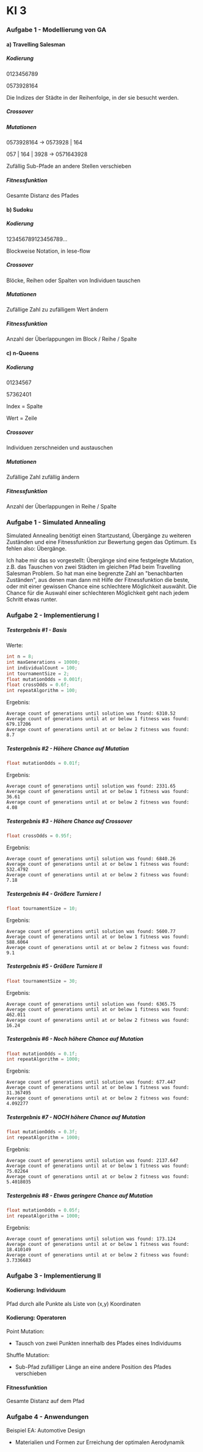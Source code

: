 # KI 3

### Aufgabe 1 - Modellierung von GA

#### a) Travelling Salesman

##### Kodierung

0123456789  

0573928164  

Die Indizes der Städte in der Reihenfolge, in der sie besucht werden.



##### Crossover





##### Mutationen

0573928164  -> 0573928 | 164  

057 | 164 | 3928 -> 0571643928

Zufällig Sub-Pfade an andere Stellen verschieben



##### Fitnessfunktion

Gesamte Distanz des Pfades



#### b) Sudoku

##### Kodierung

123456789123456789...

Blockweise Notation, in lese-flow



##### Crossover

Blöcke, Reihen oder Spalten von Individuen tauschen



##### Mutationen

Zufällige Zahl zu zufälligem Wert ändern



##### Fitnessfunktion

Anzahl der Überlappungen im Block / Reihe / Spalte



#### c) n-Queens

##### Kodierung

01234567

57362401

Index = Spalte  

Wert = Zeile



##### Crossover

Individuen zerschneiden und austauschen



##### Mutationen

Zufällige Zahl zufällig ändern



##### Fitnessfunktion

Anzahl der Überlappungen in Reihe / Spalte



### Aufgabe 1 - Simulated Annealing

Simulated Annealing benötigt einen Startzustand, Übergänge zu weiteren Zuständen und eine Fitnessfunktion zur Bewertung gegen das Optimum. Es fehlen also: Übergänge.



Ich habe mir das so vorgestellt: Übergänge sind eine festgelegte Mutation, z.B. das Tauschen von zwei Städten im gleichen Pfad beim Travelling Salesman Problem. So hat man eine begrenzte Zahl an "benachbarten Zuständen", aus denen man dann mit Hilfe der Fitnessfunktion die beste, oder mit einer gewissen Chance eine schlechtere Möglichkeit auswählt. Die Chance für die Auswahl einer schlechteren Möglichkeit geht nach jedem Schritt etwas runter.



### Aufgabe 2 - Implementierung I

##### Testergebnis #1 - Basis

Werte:

```java
int n = 8;
int maxGenerations = 10000;
int individualCount = 100;
int tournamentSize = 2;
float mutationOdds = 0.001f;
float crossOdds = 0.6f;
int repeatAlgorithm = 100;
```

Ergebnis:

```
Average count of generations until solution was found: 6310.52
Average count of generations until at or below 1 fitness was found: 679.17206
Average count of generations until at or below 2 fitness was found: 8.7
```



##### Testergebnis #2 - Höhere Chance auf Mutation

```java
float mutationOdds = 0.01f;
```

Ergebnis:

```
Average count of generations until solution was found: 2331.65
Average count of generations until at or below 1 fitness was found: 36.61
Average count of generations until at or below 2 fitness was found: 4.08
```



##### Testergebnis #3 - Höhere Chance auf Crossover

```java
float crossOdds = 0.95f;
```

Ergebnis:

```
Average count of generations until solution was found: 6840.26
Average count of generations until at or below 1 fitness was found: 532.4792
Average count of generations until at or below 2 fitness was found: 7.18
```



##### Testergebnis #4 - Größere Turniere I

```java
float tournamentSize = 10;
```

Ergebnis:

```
Average count of generations until solution was found: 5600.77
Average count of generations until at or below 1 fitness was found: 588.6064
Average count of generations until at or below 2 fitness was found: 9.1
```



##### Testergebnis #5 - Größere Turniere II

```java
float tournamentSize = 30;
```

Ergebnis:

```
Average count of generations until solution was found: 6365.75
Average count of generations until at or below 1 fitness was found: 462.011
Average count of generations until at or below 2 fitness was found: 16.24
```



##### Testergebnis #6 - Noch höhere Chance auf Mutation

```java
float mutationOdds = 0.1f;
int repeatAlgorithm = 1000;
```

Ergebnis:

```
Average count of generations until solution was found: 677.447
Average count of generations until at or below 1 fitness was found: 31.367495
Average count of generations until at or below 2 fitness was found: 4.092277
```



##### Testergebnis #7 - NOCH höhere Chance auf Mutation

```java
float mutationOdds = 0.3f;
int repeatAlgorithm = 1000;
```

Ergebnis:

```
Average count of generations until solution was found: 2137.647
Average count of generations until at or below 1 fitness was found: 75.02264
Average count of generations until at or below 2 fitness was found: 5.4018035
```


##### Testergebnis #8 - Etwas geringere Chance auf Mutation

```java
float mutationOdds = 0.05f;
int repeatAlgorithm = 1000;
```

Ergebnis:

```
Average count of generations until solution was found: 173.124
Average count of generations until at or below 1 fitness was found: 18.410149
Average count of generations until at or below 2 fitness was found: 3.7336683
```





### Aufgabe 3 - Implementierung II

#### Kodierung: Individuum

Pfad durch alle Punkte als Liste von (x,y) Koordinaten



#### Kodierung: Operatoren

Point Mutation:

- Tausch von zwei Punkten innerhalb des Pfades eines Individuums

Shuffle Mutation:

- Sub-Pfad zufälliger Länge an eine andere Position des Pfades verschieben



#### Fitnessfunktion

Gesamte Distanz auf dem Pfad





### Aufgabe 4 - Anwendungen

Beispiel EA: Automotive Design

- Materialien und Formen zur Erreichung der optimalen Aerodynamik


